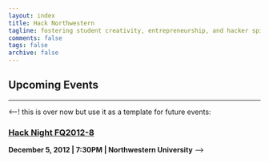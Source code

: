 ```yaml
---
layout: index
title: Hack Northwestern
tagline: fostering student creativity, entrepreneurship, and hacker spirit
comments: false
tags: false
archive: false
---
```


## Upcoming Events

---
 
<--! this is over now but use it as a template for future events:
### [Hack Night FQ2012-8](http://www.facebook.com/events/442430839150389/)
**December 5, 2012 | 7:30PM | Northwestern University**
-->
